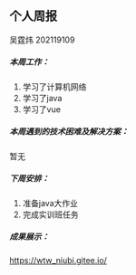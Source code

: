 ## 个人周报

吴霆炜 202119109

##### 本周工作：

1. 学习了计算机网络
2. 学习了java
3. 学习了vue

##### 本周遇到的技术困难及解决方案：

暂无

##### 下周安排：

1. 准备java大作业
3. 完成实训班任务

##### 成果展示：

https://wtw_niubi.gitee.io/



